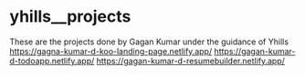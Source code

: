 # yhills__projects
These are the projects done by Gagan Kumar under the guidance of Yhills 
https://gagna-kumar-d-koo-landing-page.netlify.app/
https://gagan-kumar-d-todoapp.netlify.app/
https://gagan-kumar-d-resumebuilder.netlify.app/
